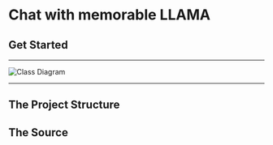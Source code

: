 # Chat with memorable LLAMA 

## Get Started 
---

![Class Diagram](http://www.plantuml.com/plantuml/proxy?src=https://raw.githubusercontent.com/Zingam/Markdown-Document-UML-Use-Test/main/sequence.puml)

---

The Project Structure
----

The Source
----